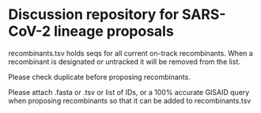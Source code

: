 # Discussion repository for SARS-CoV-2 lineage proposals

recombinants.tsv holds seqs for all current on-track recombinants. When a recombinant is designated or untracked it will be removed from the list. 

Please check duplicate before proposing recombinants. 

Please attach .fasta or .tsv or list of IDs, or a 100% accurate GISAID query when proposing recombinants so that it can be added to recombinants.tsv

